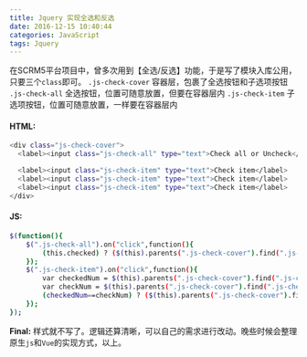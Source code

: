 ```yaml
---
title: Jquery 实现全选和反选
date: 2016-12-15 10:40:44
categories: JavaScript
tags: Jquery
---
```

在SCRM5平台项目中，曾多次用到【全选/反选】功能，于是写了模块入库公用，只要三个`class`即可。
`.js-check-cover` 容器层，包裹了全选按钮和子选项按钮
`.js-check-all` 全选按钮，位置可随意放置，但要在容器层内
`.js-check-item` 子选项按钮，位置可随意放置，一样要在容器层内

<!--more-->
#### HTML:
```bash
<div class="js-check-cover">
  <label><input class="js-check-all" type="text">Check all or Uncheck</label>

  <label><input class="js-check-item" type="text">Check item</label>
  <label><input class="js-check-item" type="text">Check item</label>
  <label><input class="js-check-item" type="text">Check item</label>
</div>
```

#### JS:
```bash
$(function(){
    $(".js-check-all").on("click",function(){
        (this.checked) ? ($(this).parents(".js-check-cover").find(".js-check-item").prop("checked",true)) : ($(this).parents(".js-check-cover").find(".js-check-item").prop("checked",false));
    });
    $(".js-check-item").on("click",function(){
        var checkedNum = $(this).parents(".js-check-cover").find(".js-check-item:checked").size();
        var checkNum = $(this).parents(".js-check-cover").find(".js-check-item").size();
        (checkedNum==checkNum) ? ($(this).parents(".js-check-cover").find(".js-check-all").prop("checked",true)) : ($(this).parents(".js-check-cover").find(".js-check-all").prop("checked",false));
    });
});
```
**Final:** 样式就不写了。逻辑还算清晰，可以自己的需求进行改动。晚些时候会整理原生`js`和`Vue`的实现方式，以上。